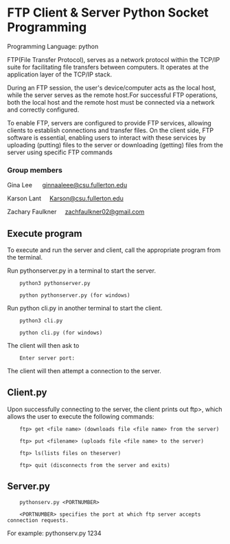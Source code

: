 # FTP Client & Server Python Socket Programming
Programming Language: python 

FTP(File Transfer Protocol), serves as a network protocol within the TCP/IP suite for facilitating file transfers between computers. It operates at the application layer of the TCP/IP stack.


During an FTP session, the user's device/computer acts as the local host, while the server serves as the remote host.For successful FTP operations, both the local host and the remote host must be connected via a network and correctly configured.


To enable FTP, servers are configured to provide FTP services, allowing clients to establish connections and transfer files. On the client side, FTP software is essential, enabling users to interact with these services by uploading (putting) files to the server or downloading (getting) files from the server using specific FTP commands


### Group members
Gina Lee &nbsp;&nbsp;&nbsp;&nbsp; ginnaaleee@csu.fullerton.edu

Karson Lant &nbsp;&nbsp;&nbsp;&nbsp;Karson@csu.fullerton.edu              

Zachary Faulkner &nbsp;&nbsp;&nbsp;&nbsp;zachfaulkner02@gmail.com

## Execute program
To execute and run the server and client, call the appropriate program from the terminal. 

Run pythonserver.py in a terminal to start the server.
       
        python3 pythonserver.py 
        
        python pythonserver.py (for windows)
Run python cli.py in another terminal to start the client.
     
        python3 cli.py
        
        python cli.py (for windows)

The client will then ask to
      
        Enter server port:

The client will then attempt a connection to the server.

## Client.py 

Upon successfully connecting to the server, the client prints out ftp>, which allows the user to execute the following commands:

        ftp> get <file name> (downloads file <file name> from the server) 

        ftp> put <filename> (uploads file <file name> to the server)

        ftp> ls(lists files on theserver)

        ftp> quit (disconnects from the server and exits)

## Server.py
        pythonserv.py <PORTNUMBER>

        <PORTNUMBER> specifies the port at which ftp server accepts connection requests.

For example: pythonserv.py 1234
